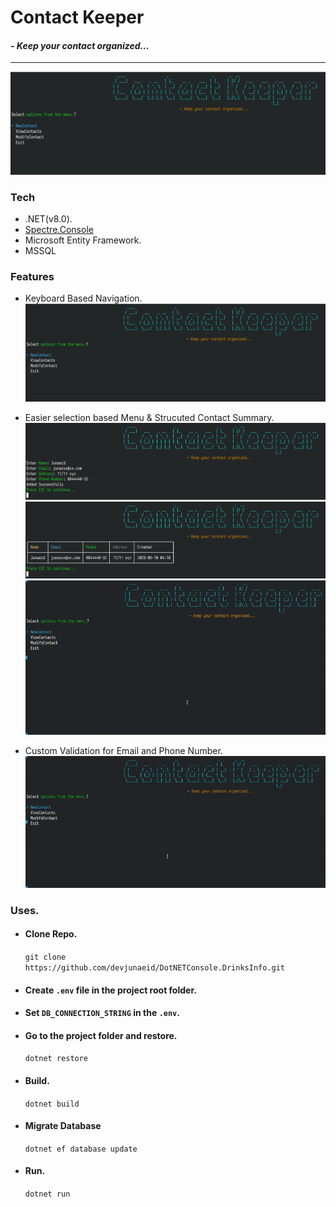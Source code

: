 # Contact Keeper
#### *- Keep your contact organized...*

---------------
![Main UI](Public/MainUI.png)
### Tech
- .NET(v8.0).
- [Spectre.Console](https://spectreconsole.net)
- Microsoft Entity Framework.
- MSSQL

### Features

- Keyboard Based Navigation.
  ![Main UI](Public/MainUI.png)

- Easier selection based Menu & Strucuted Contact Summary.
  ![New Contact](Public/NewContact.png)
  ![Contact Summary](Public/ContactTableView.png)
  ![Modification](Public/Modify.gif)

- Custom Validation for Email and Phone Number.
  ![Validation](Public/CustomValidation.gif)


### Uses.
- #### Clone Repo.
  `git clone https://github.com/devjunaeid/DotNETConsole.DrinksInfo.git`
- #### Create `.env` file in the project root folder.
- #### Set `DB_CONNECTION_STRING` in the `.env`.
- #### Go to the project folder and restore.
    `dotnet restore`
- #### Build.
    `dotnet build`
- #### Migrate Database
    `dotnet ef database update`
- #### Run.
    `dotnet run`
